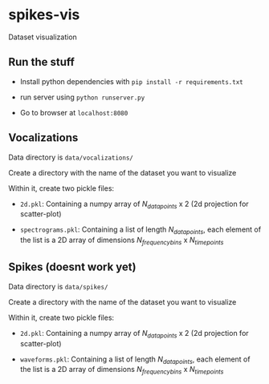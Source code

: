 # spikes-vis
Dataset visualization

## Run the stuff

* Install python dependencies with `pip install -r requirements.txt`

* run server using `python runserver.py`

* Go to browser at `localhost:8080`

## Vocalizations

Data directory is `data/vocalizations/`

Create a directory with the name of the dataset you want to visualize

Within it, create two pickle files:

* `2d.pkl`: Containing a numpy array of $N_{datapoints}$ x 2 (2d projection for scatter-plot)

* `spectrograms.pkl`: Containing a list of length $N_{datapoints}$, each element of the list is a 2D array of dimensions $N_{frequency bins}$ x $N_{time points}$

## Spikes (doesnt work yet)

Data directory is `data/spikes/`

Create a directory with the name of the dataset you want to visualize

Within it, create two pickle files:

* `2d.pkl`: Containing a numpy array of $N_{datapoints}$ x 2 (2d projection for scatter-plot)

* `waveforms.pkl`: Containing a list of length $N_{datapoints}$, each element of the list is a 2D array of dimensions $N_{frequency bins}$ x $N_{time points}$


